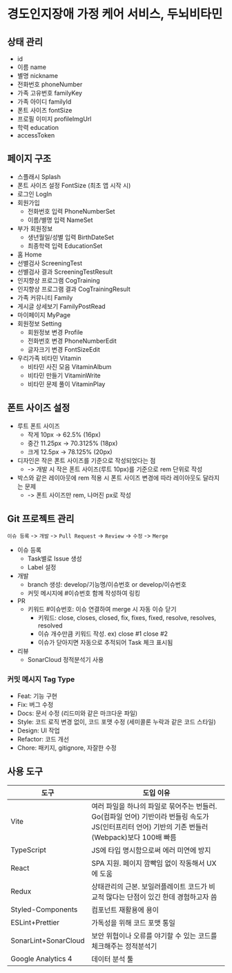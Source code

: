 # 경도인지장애 가정 케어 서비스, 두뇌비타민

## 상태 관리
- id
- 이름 name
- 별명 nickname
- 전화번호 phoneNumber
- 가족 고유번호 familyKey
- 가족 아이디 familyId
- 폰트 사이즈 fontSize
- 프로필 이미지 profileImgUrl
- 학력 education
- accessToken

## 페이지 구조
- 스플래시 Splash
- 폰트 사이즈 설정 FontSize (최초 앱 시작 시)
- 로그인 LogIn
- 회원가입
    - 전화번호 입력 PhoneNumberSet
    - 이름/별명 입력 NameSet
- 부가 회원정보
    - 생년월일/성별 입력 BirthDateSet
    - 최종학력 입력 EducationSet
- 홈 Home
- 선별검사 ScreeningTest
- 선별검사 결과 ScreeningTestResult
- 인지향상 프로그램 CogTraining
- 인지향상 프로그램 결과 CogTrainingResult
- 가족 커뮤니티 Family
- 게시글 상세보기 FamilyPostRead
- 마이페이지 MyPage
- 회원정보 Setting
    - 회원정보 변경 Profile
    - 전화번호 변경 PhoneNumberEdit
    - 글자크기 변경 FontSizeEdit
- 우리가족 비타민 Vitamin
    - 비타민 사진 모음 VitaminAlbum
    - 비타민 만들기 VitaminWrite
    - 비타민 문제 풀이 VitaminPlay

## 폰트 사이즈 설정
- 루트 폰트 사이즈
  - 작게 10px -> 62.5% (16px)
  - 중간 11.25px -> 70.3125% (18px)
  - 크게 12.5px -> 78.125% (20px)
- 디자인은 작은 폰트 사이즈를 기준으로 작성되었다는 점
    - -> 개발 시 작은 폰트 사이즈(루트 10px)를 기준으로 rem 단위로 작성
- 박스와 같은 레이아웃에 rem 적용 시 폰트 사이즈 변경에 따라 레이아웃도 달라지는 문제
    - -> 폰트 사이즈만 rem, 나머진 px로 작성

## Git 프로젝트 관리
`이슈 등록` -> `개발` -> `Pull Request` -> `Review` -> `수정` -> `Merge`

- 이슈 등록
    - Task별로 Issue 생성
    - Label 설정
- 개발
    - branch 생성: develop/기능명/이슈번호 or develop/이슈번호
    - 커밋 메시지에 #이슈번호 함께 작성하여 링킹
- PR
    - 키워드 #이슈번호: 이슈 연결하여 merge 시 자동 이슈 닫기
        - 키워드: close, closes, closed, fix, fixes, fixed, resolve, resolves, resolved
        - 이슈 개수만큼 키워드 작성. ex) close #1 close #2
        - 이슈가 닫아지면 자동으로 추적되어 Task 체크 표시됨
- 리뷰
    - SonarCloud 정적분석기 사용

### 커밋 메시지 Tag Type
- Feat: 기능 구현
- Fix: 버그 수정
- Docs: 문서 수정 (리드미와 같은 마크다운 파일)
- Style: 코드 로직 변경 없이, 코드 포맷 수정 (세미콜론 누락과 같은 코드 스타일)
- Design: UI 작업
- Refactor: 코드 개선
- Chore: 패키지, gitignore, 자잘한 수정

## 사용 도구
| 도구 | 도입 이유 |
|---|---|
| Vite | 여러 파일을 하나의 파일로 묶어주는 번들러. Go(컴파일 언어) 기반이라 번들링 속도가 JS(인터프리터 언어) 기반의 기존 번들러(Webpack)보다 100배 빠름 |
| TypeScript | JS에 타입 명시함으로써 에러 미연에 방지 |
| React | SPA 지원. 페이지 깜빡임 없이 작동해서 UX에 도움 |
| Redux | 상태관리의 근본. 보일러플레이트 코드가 비교적 많다는 단점이 있긴 한데 경험하고자 씀 |
| Styled-Components | 컴포넌트 재활용에 용이 |
| ESLint+Prettier | 가독성을 위해 코드 포맷 통일 |
| SonarLint+SonarCloud | 보안 위협이나 오류를 야기할 수 있는 코드를 체크해주는 정적분석기 |
| Google Analytics 4 | 데이터 분석 툴 |


